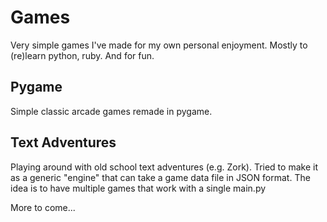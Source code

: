 # Games
Very simple games I've made for my own personal enjoyment.  Mostly to (re)learn python, ruby.  And for fun. 

## Pygame
Simple classic arcade games remade in pygame.

## Text Adventures
Playing around with old school text adventures (e.g. Zork). Tried to make it as a generic "engine"
that can take a game data file in JSON format.  The idea is to have multiple games that work
with a single main.py


More to come...


